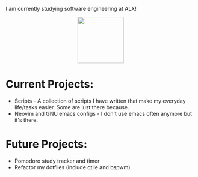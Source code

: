 I am currently studying software engineering at ALX!

<div id="header" align="center">
  <img src="https://tenor.com/view/rage-anime-gif-20764017" width="123"/>
</div>

# Current Projects:
* Scripts - A collection of scripts I have written that make my everyday life/tasks easier. Some are just there because.
* Neovim and GNU emacs configs - I don't use emacs often anymore but it's there. 

# Future Projects:
* Pomodoro study tracker and timer
* Refactor my dotfiles (include qtile and bspwm)
